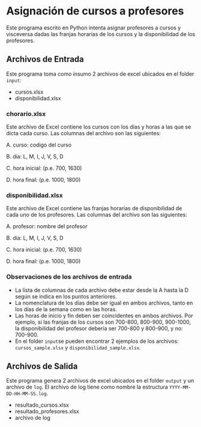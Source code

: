 # Asignación de cursos a profesores

Este programa escrito en Python intenta asignar profesores a cursos y visceversa dadas las franjas horarias de los cursos y la disponibilidad de los profesores.

## Archivos de Entrada

Este programa toma como insumo 2 archivos de excel ubicados en el folder `input`:

- cursos.xlsx
- disponibilidad.xlsx

### chorario.xlsx

Este archivo de Excel contiene los cursos con los días y horas a las que se dicta cada curso.
Las columnas del archivo son las siguientes:

A. curso: codigo del curso

B. dia: L, M, I, J, V, S, D

C. hora inicial: (p.e. 700, 1630)

D. hora final: (p.e. 1000, 1800)

### disponibilidad.xlsx

Este archivo de Excel contiene las franjas horarias de disponibilidad de cada uno de los profesores.
Las columnas del archivo son las siguientes:

A. profesor: nombre del profesor

B. dia: L, M, I, J, V, S, D

C. hora inicial: (p.e. 700, 1630)

D. hora final: (p.e. 1000, 1800)

### Observaciones de los archivos de entrada

- La lista de columnas de cada archivo debe estar desde la A hasta la D según se indica en los puntos anteriores.
- La nomenclatura de los días debe ser igual en ambos archivos, tanto en los días de la semana como en las horas.
- Las horas de inicio y fin deben ser coincidentes en ambos archivos. Por ejemplo, si las franjas de los cursos son 700-800, 800-900, 900-1000, la disponibilidad del profesor debería ser 700-800 y 800-900, y no: 700-900.
- En el folder `input`se pueden encontrar 2 ejemplos de los archivos: `cursos_sample.xlsx` y `disponibilidad_sample.xlsx`.

## Archivos de Salida

Este programa genera 2 archivos de excel ubicados en el folder `output` y un archivo de `log`. El archivo de log tiene como nombre la estructura `YYYY-MM-DD-HH-MM-SS.log`.

- resultado_cursos.xlsx
- resultado_profesores.xlsx
- archivo de log
